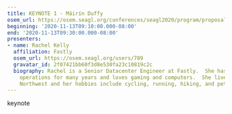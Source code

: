 ```yaml
---
title: KEYNOTE 1 - Máirín Duffy
osem_url: https://osem.seagl.org/conferences/seagl2020/program/proposals/805
beginning: '2020-11-13T09:10:00.000-08:00'
end: '2020-11-13T09:30:00.000-08:00'
presenters:
- name: Rachel Kelly
  affiliation: Fastly
  osem_url: https://osem.seagl.org/users/789
  gravatar_id: 2f07421bb60f3d8e530fa23c10819c2c
  biography: Rachel is a Senior Datacenter Engineer at Fastly.  She has been doing
    operations for many years and loves gaming and computers.  She lives in the Pacific
    Northwest and her hobbies include cycling, running, hiking, and petting kitties.
---
```


keynote
